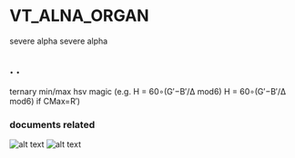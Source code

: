 # VT_ALNA_ORGAN
severe alpha severe alpha
## .  .  
ternary min/max
hsv magic
(e.g. 
H = 60∘(G′−B′/Δ mod6)
H = 60∘(G′−B′/Δ mod6)
if CMax=R′)
### documents related
<!-- ![alt text](https://oddodd.org/lib/github/hsl2.jpg "HSV") -->
![alt text](https://oddodd.org/lib/github/hsl1.jpg "HSV")
![alt text](https://oddodd.org/lib/github/hsv-mod.jpg "HSV")